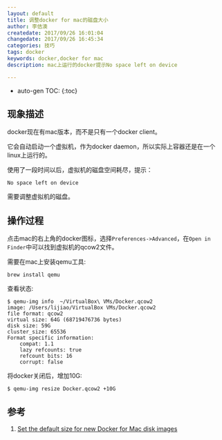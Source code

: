 ```yaml
---
layout: default
title: 调整docker for mac的磁盘大小
author: 李佶澳
createdate: 2017/09/26 16:01:04
changedate: 2017/09/26 16:45:34
categories: 技巧
tags: docker
keywords: docker,docker for mac
description: mac上运行的docker提示No space left on device

---
```


* auto-gen TOC:
{:toc}

## 现象描述 

docker现在有mac版本，而不是只有一个docker client。

它会自动启动一个虚拟机，作为docker daemon，所以实际上容器还是在一个linux上运行的。

使用了一段时间以后，虚拟机的磁盘空间耗尽，提示：

	No space left on device

需要调整虚拟机的磁盘。

## 操作过程

点击mac的右上角的docker图标，选择`Preferences->Advanced`，在`Open in Finder`中可以找到虚拟机的qcow2文件。

需要在mac上安装qemu工具:

	brew install qemu

查看状态:

	$ qemu-img info  ~/VirtualBox\ VMs/Docker.qcow2
	image: /Users/lijiao/VirtualBox VMs/Docker.qcow2
	file format: qcow2
	virtual size: 64G (68719476736 bytes)
	disk size: 59G
	cluster_size: 65536
	Format specific information:
	    compat: 1.1
	    lazy refcounts: true
	    refcount bits: 16
	    corrupt: false

将docker关闭后，增加10G:

	$ qemu-img resize Docker.qcow2 +10G

## 参考

1. [Set the default size for new Docker for Mac disk images][1]

[1]: https://gist.github.com/stefanfoulis/5bd226b25fa0d4baedc4803fc002829e "Set the default size for new Docker for Mac disk images" 
